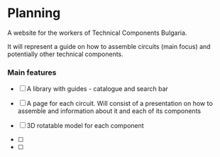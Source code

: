 # Planning

A website for the workers of Technical Components Bulgaria.

It will represent a guide on how to assemble circuits (main focus) and potentially other technical components.

### Main features
- [ ] A library with guides - catalogue and search bar

- [ ] A page for each circuit. Will consist of a presentation on how to assemble and information about it and each of its components

- [ ] 3D rotatable model for each component
- [ ] 
- [ ] 